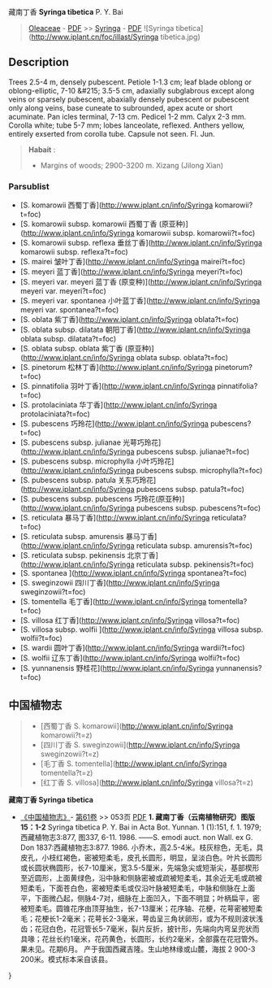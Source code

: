 藏南丁香 **Syringa tibetica** P. Y. Bai

> [Oleaceae](http://www.iplant.cn/info/Oleaceae?t=foc) - [PDF](http://www.iplant.cn/foc/pdf/Oleaceae.pdf) >> [Syringa](http://www.iplant.cn/info/Syringa?t=foc) - [PDF](http://www.iplant.cn/foc/pdf/Syringa.pdf)
![Syringa tibetica](http://www.iplant.cn/foc/illast/Syringa tibetica.jpg)

## Description

Trees 2.5-4 m, densely pubescent. Petiole 1-1.3 cm; leaf blade oblong or oblong-elliptic, 7-10 &amp;#215; 3.5-5 cm, adaxially subglabrous except along veins or sparsely pubescent, abaxially densely pubescent or pubescent only along veins, base cuneate to subrounded, apex acute or short acuminate. Pan icles terminal, 7-13 cm. Pedicel 1-2 mm. Calyx 2-3 mm. Corolla white; tube 5-7 mm; lobes lanceolate, reflexed. Anthers yellow, entirely exserted from corolla tube. Capsule not seen. Fl. Jun.

> **Habait** : 
>* Margins of woods; 2900-3200 m. Xizang (Jilong Xian)

### Parsublist

* [S.  komarowii  西蜀丁香](http://www.iplant.cn/info/Syringa komarowii?t=foc)
* [S.  komarowii subsp. komarowii  西蜀丁香 (原亚种)](http://www.iplant.cn/info/Syringa komarowii subsp. komarowii?t=foc)
* [S.  komarowii subsp. reflexa  垂丝丁香](http://www.iplant.cn/info/Syringa komarowii subsp. reflexa?t=foc)
* [S.  mairei  皱叶丁香](http://www.iplant.cn/info/Syringa mairei?t=foc)
* [S.  meyeri  蓝丁香](http://www.iplant.cn/info/Syringa meyeri?t=foc)
* [S.  meyeri var. meyeri  蓝丁香 (原变种)](http://www.iplant.cn/info/Syringa meyeri var. meyeri?t=foc)
* [S.  meyeri var. spontanea  小叶蓝丁香](http://www.iplant.cn/info/Syringa meyeri var. spontanea?t=foc)
* [S.  oblata  紫丁香](http://www.iplant.cn/info/Syringa oblata?t=foc)
* [S.  oblata subsp. dilatata  朝阳丁香](http://www.iplant.cn/info/Syringa oblata subsp. dilatata?t=foc)
* [S.  oblata subsp. oblata  紫丁香 (原亚种)](http://www.iplant.cn/info/Syringa oblata subsp. oblata?t=foc)
* [S.  pinetorum  松林丁香](http://www.iplant.cn/info/Syringa pinetorum?t=foc)
* [S.  pinnatifolia  羽叶丁香](http://www.iplant.cn/info/Syringa pinnatifolia?t=foc)
* [S.  protolaciniata  华丁香](http://www.iplant.cn/info/Syringa protolaciniata?t=foc)
* [S.  pubescens  巧玲花](http://www.iplant.cn/info/Syringa pubescens?t=foc)
* [S.  pubescens subsp. julianae  光萼巧玲花](http://www.iplant.cn/info/Syringa pubescens subsp. julianae?t=foc)
* [S.  pubescens subsp. microphylla  小叶巧玲花](http://www.iplant.cn/info/Syringa pubescens subsp. microphylla?t=foc)
* [S.  pubescens subsp. patula  关东巧玲花](http://www.iplant.cn/info/Syringa pubescens subsp. patula?t=foc)
* [S.  pubescens subsp. pubescens  巧玲花(原亚种)](http://www.iplant.cn/info/Syringa pubescens subsp. pubescens?t=foc)
* [S.  reticulata  暴马丁香](http://www.iplant.cn/info/Syringa reticulata?t=foc)
* [S.  reticulata subsp. amurensis  暴马丁香](http://www.iplant.cn/info/Syringa reticulata subsp. amurensis?t=foc)
* [S.  reticulata subsp. pekinensis  北京丁香](http://www.iplant.cn/info/Syringa reticulata subsp. pekinensis?t=foc)
* [S.  spontanea  ](http://www.iplant.cn/info/Syringa spontanea?t=foc)
* [S.  sweginzowii  四川丁香](http://www.iplant.cn/info/Syringa sweginzowii?t=foc)
* [S.  tomentella  毛丁香](http://www.iplant.cn/info/Syringa tomentella?t=foc)
* [S.  villosa  红丁香](http://www.iplant.cn/info/Syringa villosa?t=foc)
* [S.  villosa subsp. wolfii  ](http://www.iplant.cn/info/Syringa villosa subsp. wolfii?t=foc)
* [S.  wardii  圆叶丁香](http://www.iplant.cn/info/Syringa wardii?t=foc)
* [S.  wolfii  辽东丁香](http://www.iplant.cn/info/Syringa wolfii?t=foc)
* [S.  yunnanensis  野桂花](http://www.iplant.cn/info/Syringa yunnanensis?t=foc)

## 中国植物志

> * [西蜀丁香  S.  komarowii](http://www.iplant.cn/info/Syringa komarowii?t=z)
> * [四川丁香  S.  sweginzowii](http://www.iplant.cn/info/Syringa sweginzowii?t=z)
> * [毛丁香  S.  tomentella](http://www.iplant.cn/info/Syringa tomentella?t=z)
> * [红丁香  S.  villosa](http://www.iplant.cn/info/Syringa villosa?t=z)

**藏南丁香 Syringa tibetica**

* [《中国植物志》](http://www.iplant.cn/frps)- [第61卷](http://www.iplant.cn/frps/vol/61) >> 053页 [PDF](http://www.iplant.cn/frps/pdf/61/053.PDF)
**1. 藏南丁香（云南植物研究）图版15：1-2**
Syringa tibetica P. Y. Bai in Acta Bot. Yunnan. 1 (1):151, f. 1. 1979; 西藏植物志3:877, 图337, 6-11. 1986. ——S. emodi auct. non Wall. ex G. Don 1837:西藏植物志3:877. 1986.
小乔木，高2.5-4米。枝灰棕色，无毛，具皮孔，小枝红褐色，密被短柔毛，皮孔长圆形，明显，呈淡白色。叶片长圆形或长圆状椭圆形，长7-10厘米，宽3.5-5厘米，先端急尖或短渐尖，基部楔形至近圆形，上面黄绿色，沿中脉和侧脉密被或疏被短柔毛，其余近无毛或疏被短柔毛，下面苍白色，密被短柔毛或仅沿叶脉被短柔毛，中脉和侧脉在上面平，下面微凸起，侧脉4-7对，细脉在上面凹入，下面不明显；叶柄扁平，密被短柔毛。圆锥花序由顶芽抽生，长7-13厘米；花序轴、花梗，花萼密被短柔毛；花梗长1-2毫米；花萼长2-3毫米，萼齿呈三角状卵形，或为不规则波状浅齿；花冠白色，花冠管长5-7毫米，裂片反折，披针形，先端向内弯呈兜状而具喙；花丝长约1毫米，花药黄色，长圆形，长约2毫米，全部露在花冠管外。果未见。花期6月。
产于我国西藏吉隆。生山地林缘或山麓，海拔 2 900-3 200米。模式标本采自该县。

}
